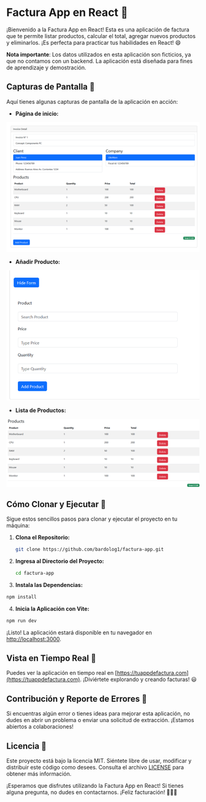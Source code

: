 # Factura App en React 🧾

¡Bienvenido a la Factura App en React! Esta es una aplicación de factura que te permite listar productos, calcular el total, agregar nuevos productos y eliminarlos. ¡Es perfecta para practicar tus habilidades en React! 😄

**Nota importante**: Los datos utilizados en esta aplicación son ficticios, ya que no contamos con un backend. La aplicación está diseñada para fines de aprendizaje y demostración.


## Capturas de Pantalla 📸

Aquí tienes algunas capturas de pantalla de la aplicación en acción:

- **Página de inicio:**

![Página de inicio](image-1.png)

- **Añadir Producto:**

![Añadir Producto](image.png)

- **Lista de Productos:**

![Lista de Productos](image-2.png)


## Cómo Clonar y Ejecutar 🚀

Sigue estos sencillos pasos para clonar y ejecutar el proyecto en tu máquina:

1. **Clona el Repositorio:**
   ```bash
   git clone https://github.com/bardolog1/factura-app.git
   ```

2. **Ingresa al Directorio del Proyecto:**
   ```bash
   cd factura-app
   ```

3. **Instala las Dependencias:**
```bash
npm install
```

4. **Inicia la Aplicación con Vite:**
```bash
npm run dev
```

¡Listo! La aplicación estará disponible en tu navegador en [http://localhost:3000](http://localhost:3000).

## Vista en Tiempo Real 🚀

Puedes ver la aplicación en tiempo real en [https://tuappdefactura.com](https://tuappdefactura.com). ¡Diviértete explorando y creando facturas! 😃

## Contribución y Reporte de Errores 🤝

Si encuentras algún error o tienes ideas para mejorar esta aplicación, no dudes en abrir un problema o enviar una solicitud de extracción. ¡Estamos abiertos a colaboraciones!

## Licencia 📝

Este proyecto está bajo la licencia MIT. Siéntete libre de usar, modificar y distribuir este código como desees. Consulta el archivo [LICENSE](LICENSE) para obtener más información.

¡Esperamos que disfrutes utilizando la Factura App en React! Si tienes alguna pregunta, no dudes en contactarnos. ¡Feliz facturación! 🤑🧾🎉
